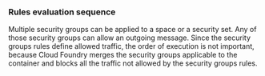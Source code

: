 ### Rules evaluation sequence

Multiple security groups can be applied to a space or a security set. Any of those security groups can allow an outgoing message. Since the security groups rules define allowed traffic, the order of execution is not important, because Cloud Foundry merges the security groups applicable to the container and blocks all the traffic not allowed by the security groups rules.
